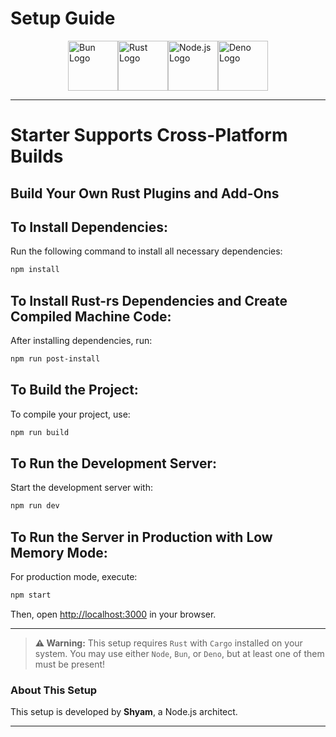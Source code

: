 
# Setup Guide

<div style="display: flex; justify-content: center; flex-wrap: wrap;">
    <img src="https://th.bing.com/th?id=OSK.smktkzDFYLP_1wwVfLNHnC-IWfgef_-2UICS6K600zM&w=102&h=102&c=7&o=6&pid=SANGAM" width="80" alt="Bun Logo" />
    <img src="https://th.bing.com/th?id=OSK.d17037552bce428ee5e857f68ab88ba3&w=46&h=46&c=11&rs=1&qlt=80&o=6&dpr=2&pid=SANGAM" width="80" alt="Rust Logo" />
    <img src="https://icon-library.com/images/node-js-icon/node-js-icon-15.jpg" width="80" alt="Node.js Logo" />
    <img src="https://spin.atomicobject.com/wp-content/uploads/deno-logo.jpg" width="80" alt="Deno Logo" />
</div>

---

# Starter Supports Cross-Platform Builds
## Build Your Own Rust Plugins and Add-Ons

## To Install Dependencies:
Run the following command to install all necessary dependencies:
```sh
npm install
```

## To Install Rust-rs Dependencies and Create Compiled Machine Code:
After installing dependencies, run:
```sh
npm run post-install
```

## To Build the Project:
To compile your project, use:
```sh
npm run build
```

## To Run the Development Server:
Start the development server with:
```sh
npm run dev
```

## To Run the Server in Production with Low Memory Mode:
For production mode, execute:
```sh
npm start
```

Then, open [http://localhost:3000](http://localhost:3000) in your browser.

---
> **⚠️ Warning:** This setup requires `Rust` with `Cargo` installed on your system. You may use either `Node`, `Bun`, or `Deno`, but at least one of them must be present!


### About This Setup
This setup is developed by **Shyam**, a Node.js architect.

---
